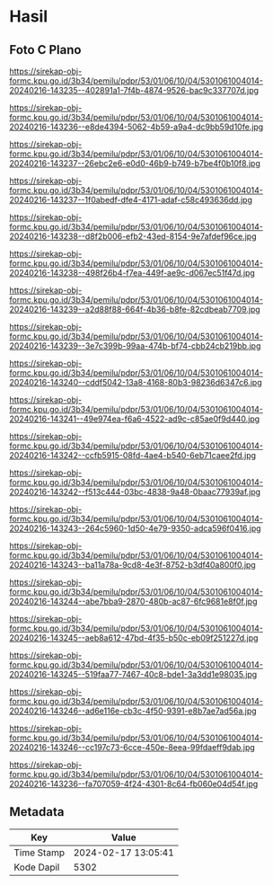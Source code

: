 # Hasil

## Foto C Plano

https://sirekap-obj-formc.kpu.go.id/3b34/pemilu/pdpr/53/01/06/10/04/5301061004014-20240216-143235--402891a1-7f4b-4874-9526-bac9c337707d.jpg

https://sirekap-obj-formc.kpu.go.id/3b34/pemilu/pdpr/53/01/06/10/04/5301061004014-20240216-143236--e8de4394-5062-4b59-a9a4-dc9bb59d10fe.jpg

https://sirekap-obj-formc.kpu.go.id/3b34/pemilu/pdpr/53/01/06/10/04/5301061004014-20240216-143237--26ebc2e6-e0d0-46b9-b749-b7be4f0b10f8.jpg

https://sirekap-obj-formc.kpu.go.id/3b34/pemilu/pdpr/53/01/06/10/04/5301061004014-20240216-143237--1f0abedf-dfe4-4171-adaf-c58c493636dd.jpg

https://sirekap-obj-formc.kpu.go.id/3b34/pemilu/pdpr/53/01/06/10/04/5301061004014-20240216-143238--d8f2b006-efb2-43ed-8154-9e7afdef96ce.jpg

https://sirekap-obj-formc.kpu.go.id/3b34/pemilu/pdpr/53/01/06/10/04/5301061004014-20240216-143238--498f26b4-f7ea-449f-ae9c-d067ec51f47d.jpg

https://sirekap-obj-formc.kpu.go.id/3b34/pemilu/pdpr/53/01/06/10/04/5301061004014-20240216-143239--a2d88f88-664f-4b36-b8fe-82cdbeab7709.jpg

https://sirekap-obj-formc.kpu.go.id/3b34/pemilu/pdpr/53/01/06/10/04/5301061004014-20240216-143239--3e7c399b-99aa-474b-bf74-cbb24cb219bb.jpg

https://sirekap-obj-formc.kpu.go.id/3b34/pemilu/pdpr/53/01/06/10/04/5301061004014-20240216-143240--cddf5042-13a8-4168-80b3-98236d6347c6.jpg

https://sirekap-obj-formc.kpu.go.id/3b34/pemilu/pdpr/53/01/06/10/04/5301061004014-20240216-143241--49e974ea-f6a6-4522-ad9c-c85ae0f9d440.jpg

https://sirekap-obj-formc.kpu.go.id/3b34/pemilu/pdpr/53/01/06/10/04/5301061004014-20240216-143242--ccfb5915-08fd-4ae4-b540-6eb71caee2fd.jpg

https://sirekap-obj-formc.kpu.go.id/3b34/pemilu/pdpr/53/01/06/10/04/5301061004014-20240216-143242--f513c444-03bc-4838-9a48-0baac77939af.jpg

https://sirekap-obj-formc.kpu.go.id/3b34/pemilu/pdpr/53/01/06/10/04/5301061004014-20240216-143243--264c5960-1d50-4e79-9350-adca596f0416.jpg

https://sirekap-obj-formc.kpu.go.id/3b34/pemilu/pdpr/53/01/06/10/04/5301061004014-20240216-143243--ba11a78a-9cd8-4e3f-8752-b3df40a800f0.jpg

https://sirekap-obj-formc.kpu.go.id/3b34/pemilu/pdpr/53/01/06/10/04/5301061004014-20240216-143244--abe7bba9-2870-480b-ac87-6fc9681e8f0f.jpg

https://sirekap-obj-formc.kpu.go.id/3b34/pemilu/pdpr/53/01/06/10/04/5301061004014-20240216-143245--aeb8a612-47bd-4f35-b50c-eb09f251227d.jpg

https://sirekap-obj-formc.kpu.go.id/3b34/pemilu/pdpr/53/01/06/10/04/5301061004014-20240216-143245--519faa77-7467-40c8-bde1-3a3dd1e98035.jpg

https://sirekap-obj-formc.kpu.go.id/3b34/pemilu/pdpr/53/01/06/10/04/5301061004014-20240216-143246--ad6e116e-cb3c-4f50-9391-e8b7ae7ad56a.jpg

https://sirekap-obj-formc.kpu.go.id/3b34/pemilu/pdpr/53/01/06/10/04/5301061004014-20240216-143246--cc197c73-6cce-450e-8eea-99fdaeff9dab.jpg

https://sirekap-obj-formc.kpu.go.id/3b34/pemilu/pdpr/53/01/06/10/04/5301061004014-20240216-143236--fa707059-4f24-4301-8c64-fb060e04d54f.jpg


## Metadata

| Key        | Value               |
| ---------- | ------------------- |
| Time Stamp | 2024-02-17 13:05:41 |
| Kode Dapil | 5302                |



